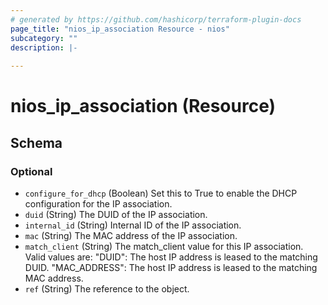 ```yaml
---
# generated by https://github.com/hashicorp/terraform-plugin-docs
page_title: "nios_ip_association Resource - nios"
subcategory: ""
description: |-
  
---
```


# nios_ip_association (Resource)





<!-- schema generated by tfplugindocs -->
## Schema

### Optional

- `configure_for_dhcp` (Boolean) Set this to True to enable the DHCP configuration for the IP association.
- `duid` (String) The DUID of the IP association.
- `internal_id` (String) Internal ID of the IP association.
- `mac` (String) The MAC address of the IP association.
- `match_client` (String) The match_client value for this IP association. Valid values are: "DUID": The host IP address is leased to the matching DUID. "MAC_ADDRESS": The host IP address is leased to the matching MAC address.
- `ref` (String) The reference to the object.

